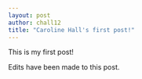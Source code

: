 ```yaml
---
layout: post
author: chall12
title: "Caroline Hall's first post!"
---
```

This is my first post! 

Edits have been made to this post.
